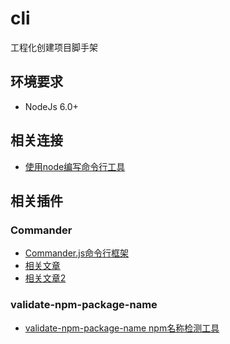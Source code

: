 # cli

工程化创建项目脚手架





## 环境要求

- NodeJs 6.0+


## 相关连接


- [使用node编写命令行工具](https://www.jianshu.com/p/095c968d406f)



## 相关插件


### Commander

 - [Commander.js命令行框架](https://github.com/tj/commander.js)
 - [相关文章](http://blog.fens.me/nodejs-commander/)
 - [相关文章2](http://blog.gejiawen.com/2016/09/21/make-a-node-cli-program-by-commander-js/)


### validate-npm-package-name

- [validate-npm-package-name npm名称检测工具](https://github.com/npm/validate-npm-package-name)